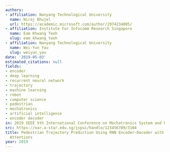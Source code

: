 ```yaml
---
authors:
- affiliation: Nanyang Technological University
  name: Niraj Bhujel
  url: https://academic.microsoft.com/author/2974234005/
- affiliation: Institute For Infocomm Research Singapore
  name: Eam Khwang Teoh
  slug: eam_khwang_teoh
- affiliation: Nanyang Technological University
  name: Wei-Yun Yau
  slug: weiyun_yau
date: '2019-05-03'
estimated_citations: null
fields:
- encoder
- deep learning
- recurrent neural network
- trajectory
- machine learning
- robot
- computer science
- pedestrian
- mechatronics
- artificial intelligence
- encoder decoder
in: 2019 IEEE 5th International Conference on Mechatronics System and Robots (ICMSR)
src: https://oar.a-star.edu.sg/jspui/handle/123456789/3104
title: Pedestrian Trajectory Prediction Using RNN Encoder-Decoder with Spatio-Temporal
  Attentions
year: 2019
---
```

